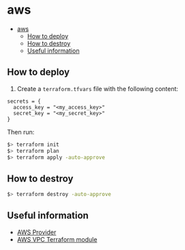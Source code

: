 # aws

- [aws](#aws)
  - [How to deploy](#how-to-deploy)
  - [How to destroy](#how-to-destroy)
  - [Useful information](#useful-information)

## How to deploy

1. Create a `terraform.tfvars` file with the following content:

```hcl
secrets = {
  access_key = "<my_access_key>"
  secret_key = "<my_secret_key>"
}
```

Then run:

```sh
$> terraform init
$> terraform plan
$> terraform apply -auto-approve
```

## How to destroy

```sh
$> terraform destroy -auto-approve
```

## Useful information

- [AWS Provider](https://registry.terraform.io/providers/hashicorp/aws/latest/docs)
- [AWS VPC Terraform module](https://registry.terraform.io/modules/terraform-aws-modules/vpc/aws/latest)